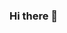 ### Hi there 👋

<!--
**danielcrodrigs/danielcrodrigs** is a ✨ _special_ ✨ repository because its `README.md` (this file) appears on your GitHub profile.

Here are some ideas to get you started:

- 🔭 I’m currently working on ... 
- 🌱 I’m currently learning ... python
- 👯 I’m looking to collaborate on ... 
- 🤔 I’m looking for help with ... programing
- 💬 Ask me about ...
- 📫 How to reach me: ...
- 😄 Pronouns: ...
- ⚡ Fun fact: ...
-->
